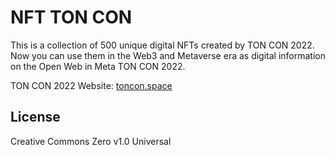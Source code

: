 # NFT TON CON
This is a collection of 500 unique digital NFTs created by TON CON 2022. Now you can use them in the Web3 and Metaverse era as digital information on the Open Web in Meta TON CON 2022.

TON CON 2022
Website: [toncon.space](https://toncon.space)

## License
Creative Commons Zero v1.0 Universal
